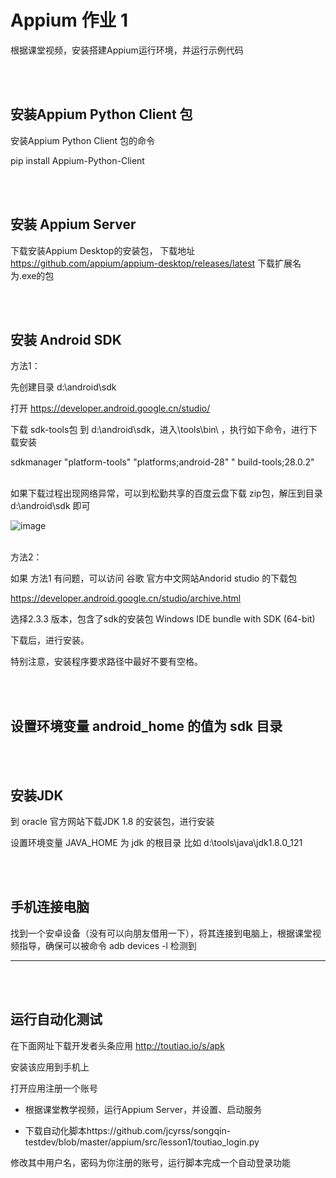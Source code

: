 
# Appium 作业 1 

根据课堂视频，安装搭建Appium运行环境，并运行示例代码

<br><br>
## 安装Appium Python Client 包

安装Appium Python Client 包的命令

pip install Appium-Python-Client


<br><br>
## 安装 Appium Server 

下载安装Appium Desktop的安装包，
下载地址 https://github.com/appium/appium-desktop/releases/latest
下载扩展名为.exe的包


<br><br>
## 安装 Android SDK

方法1：



先创建目录 d:\android\sdk

打开 https://developer.android.google.cn/studio/

下载 sdk-tools包 到  d:\android\sdk，进入\tools\bin\ ，执行如下命令，进行下载安装

sdkmanager "platform-tools" "platforms;android-28" " build-tools;28.0.2"


<br>
如果下载过程出现网络异常，可以到松勤共享的百度云盘下载 zip包，解压到目录  d:\android\sdk 即可

![image](https://user-images.githubusercontent.com/10496014/43395777-eb115d32-9431-11e8-9612-3a5f245ba5f3.png)


<br>
方法2：

如果 方法1 有问题，可以访问 谷歌 官方中文网站Andorid studio 的下载包

https://developer.android.google.cn/studio/archive.html

选择2.3.3 版本，包含了sdk的安装包 Windows IDE bundle with SDK (64-bit)

下载后，进行安装。

特别注意，安装程序要求路径中最好不要有空格。


<br><br>
## 设置环境变量 android_home 的值为 sdk 目录

<br><br>
## 安装JDK
到 oracle 官方网站下载JDK 1.8 的安装包，进行安装

设置环境变量 JAVA_HOME 为 jdk 的根目录 比如  d:\tools\java\jdk1.8.0_121


<br><br>
## 手机连接电脑

找到一个安卓设备（没有可以向朋友借用一下），将其连接到电脑上，根据课堂视频指导，确保可以被命令 adb devices -l 检测到

-----------


<br><br>
## 运行自动化测试


在下面网址下载开发者头条应用 http://toutiao.io/s/apk 

安装该应用到手机上

打开应用注册一个账号<br>

- 根据课堂教学视频，运行Appium Server，并设置、启动服务<br>

- 下载自动化脚本https://github.com/jcyrss/songqin-testdev/blob/master/appium/src/lesson1/toutiao_login.py

修改其中用户名，密码为你注册的账号，运行脚本完成一个自动登录功能



